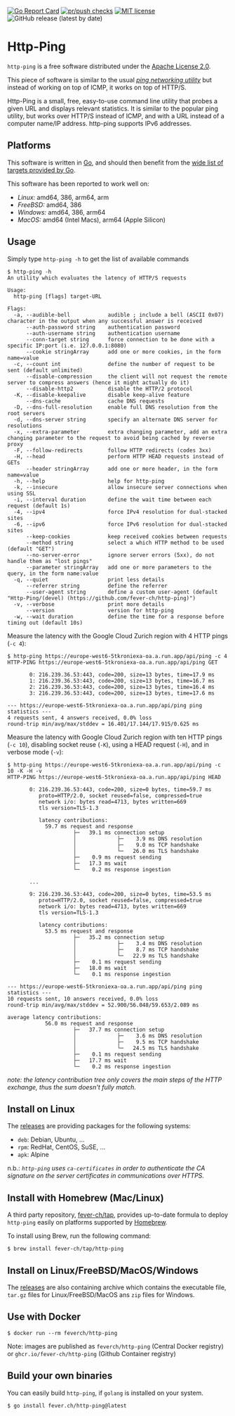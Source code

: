 [![Go Report Card](https://goreportcard.com/badge/github.com/fever-ch/http-ping)](https://goreportcard.com/report/github.com/fever-ch/http-ping)
[![pr/push checks](https://github.com/fever-ch/http-ping/actions/workflows/continuous-integration.yml/badge.svg)](https://github.com/fever-ch/http-ping/actions/workflows/continuous-integration.yml)
[![MIT license](https://img.shields.io/badge/license-Apache-brightgreen.svg)](https://opensource.org/licenses/Apache-2.0)
![GitHub release (latest by date)](https://img.shields.io/github/v/release/fever-ch/http-ping)

# Http-Ping

`http-ping` is a free software distributed under the [Apache License 2.0](LICENSE).

This piece of software is similar to the usual [_ping networking utility_](https://en.wikipedia.org/wiki/Ping_(networking_utility)) but instead of working on top of ICMP, it works on top of
HTTP/S.

Http-Ping is a small, free, easy-to-use command line utility that probes a given URL and displays relevant statistics. It is similar to the popular ping utility, but works over HTTP/S instead of ICMP, and with a URL instead of a computer name/IP address. http-ping supports IPv6 addresses.

## Platforms

This software is written in [Go](https://go.dev), and should then benefit from the [wide list of targets provided by Go](https://go.dev/doc/install/source#environment).

This software has been reported to work well on:
- *Linux:* amd64, 386, arm64, arm
- *FreeBSD:* amd64, 386
- *Windows:* amd64, 386, arm64
- *MacOS:* amd64 (Intel Macs), arm64 (Apple Silicon)

## Usage

Simply type `http-ping -h` to get the list of available commands

```
$ http-ping -h
An utility which evaluates the latency of HTTP/S requests

Usage:
  http-ping [flags] target-URL

Flags:
  -a, --audible-bell            audible ; include a bell (ASCII 0x07) character in the output when any successful answer is received
      --auth-password string    authentication password
      --auth-username string    authentication username
      --conn-target string      force connection to be done with a specific IP:port (i.e. 127.0.0.1:8080)
      --cookie stringArray      add one or more cookies, in the form name=value
  -c, --count int               define the number of request to be sent (default unlimited)
      --disable-compression     the client will not request the remote server to compress answers (hence it might actually do it)
      --disable-http2           disable the HTTP/2 protocol
  -K, --disable-keepalive       disable keep-alive feature
      --dns-cache               cache DNS requests
  -D, --dns-full-resolution     enable full DNS resolution from the root servers
  -d, --dns-server string       specify an alternate DNS server for resolutions
  -x, --extra-parameter         extra changing parameter, add an extra changing parameter to the request to avoid being cached by reverse proxy
  -F, --follow-redirects        follow HTTP redirects (codes 3xx)
  -H, --head                    perform HTTP HEAD requests instead of GETs
      --header stringArray      add one or more header, in the form name=value
  -h, --help                    help for http-ping
  -k, --insecure                allow insecure server connections when using SSL
  -i, --interval duration       define the wait time between each request (default 1s)
  -4, --ipv4                    force IPv4 resolution for dual-stacked sites
  -6, --ipv6                    force IPv6 resolution for dual-stacked sites
      --keep-cookies            keep received cookies between requests
      --method string           select a which HTTP method to be used (default "GET")
      --no-server-error         ignore server errors (5xx), do not handle them as "lost pings"
      --parameter stringArray   add one or more parameters to the query, in the form name:value
  -q, --quiet                   print less details
      --referrer string         define the referrer
      --user-agent string       define a custom user-agent (default "Http-Ping/(devel) (https://github.com/fever-ch/http-ping)")
  -v, --verbose                 print more details
      --version                 version for http-ping
  -w, --wait duration           define the time for a response before timing out (default 10s)
```
Measure the latency with the Google Cloud Zurich region with 4 HTTP pings (`-c 4`):
```
$ http-ping https://europe-west6-5tkroniexa-oa.a.run.app/api/ping -c 4
HTTP-PING https://europe-west6-5tkroniexa-oa.a.run.app/api/ping GET

       0: 216.239.36.53:443, code=200, size=13 bytes, time=17.9 ms
       1: 216.239.36.53:443, code=200, size=13 bytes, time=16.7 ms
       2: 216.239.36.53:443, code=200, size=13 bytes, time=16.4 ms
       3: 216.239.36.53:443, code=200, size=13 bytes, time=17.6 ms

--- https://europe-west6-5tkroniexa-oa.a.run.app/api/ping ping statistics ---
4 requests sent, 4 answers received, 0.0% loss
round-trip min/avg/max/stddev = 16.401/17.144/17.915/0.625 ms
```

Measure the latency with Google Cloud Zurich region with ten HTTP pings (`-c 10`), disabling socket reuse (`-K`), using a HEAD request (`-H`), and in verbose mode (`-v`):
```
$ http-ping https://europe-west6-5tkroniexa-oa.a.run.app/api/ping -c 10 -K -H -v
HTTP-PING https://europe-west6-5tkroniexa-oa.a.run.app/api/ping HEAD

       0: 216.239.36.53:443, code=200, size=0 bytes, time=59.7 ms
          proto=HTTP/2.0, socket reused=false, compressed=true
          network i/o: bytes read=4713, bytes written=669
          tls version=TLS-1.3

          latency contributions:
            59.7 ms request and response
                     ├─   39.1 ms connection setup
                     │             ├─    3.9 ms DNS resolution
                     │             ├─    9.0 ms TCP handshake
                     │             └─   26.0 ms TLS handshake
                     ├─    0.9 ms request sending
                     ├─   17.3 ms wait
                     └─    0.2 ms response ingestion

       ...

       9: 216.239.36.53:443, code=200, size=0 bytes, time=53.5 ms
          proto=HTTP/2.0, socket reused=false, compressed=true
          network i/o: bytes read=4713, bytes written=669
          tls version=TLS-1.3

          latency contributions:
            53.5 ms request and response
                     ├─   35.2 ms connection setup
                     │             ├─    3.4 ms DNS resolution
                     │             ├─    8.7 ms TCP handshake
                     │             └─   22.9 ms TLS handshake
                     ├─    0.1 ms request sending
                     ├─   18.0 ms wait
                     └─    0.1 ms response ingestion
                     
--- https://europe-west6-5tkroniexa-oa.a.run.app/api/ping ping statistics ---
10 requests sent, 10 answers received, 0.0% loss
round-trip min/avg/max/stddev = 52.900/56.048/59.653/2.089 ms

average latency contributions:
            56.0 ms request and response
                     ├─   37.7 ms connection setup
                     │             ├─    3.6 ms DNS resolution
                     │             ├─    9.5 ms TCP handshake
                     │             └─   24.5 ms TLS handshake
                     ├─    0.1 ms request sending
                     ├─   17.7 ms wait
                     └─    0.2 ms response ingestion
```
_note: the latency contribution tree only covers the main steps of the HTTP exchange, thus the sum doesn't fully match._

## Install on Linux

The [releases](https://github.com/fever-ch/http-ping/releases) are providing packages for the following systems:
- `deb`: Debian, Ubuntu, ...
- `rpm`: RedHat, CentOS, SuSE, ...
- `apk`: Alpine

n.b.: _`http-ping` uses `ca-certificates` in order to authenticate the CA signature on the server certificates in communications over HTTPS._ 

## Install with Homebrew (Mac/Linux)

A third party repository, [fever-ch/tap](https://www.github.com/fever-ch/homebrew-tap), provides up-to-date formula to deploy `http-ping` easily on platforms supported by [Homebrew](https://brew.sh).

To install using Brew, run the following command:
```
$ brew install fever-ch/tap/http-ping
```

## Install on Linux/FreeBSD/MacOS/Windows

The [releases](https://github.com/fever-ch/http-ping/releases) are also containing archive which contains the executable file, `tar.gz` files for Linux/FreeBSD/MacOS ans `zip` files for Windows.

## Use with Docker
```
$ docker run --rm feverch/http-ping
```

Note: images are published as `feverch/http-ping` (Central Docker registry) or `ghcr.io/fever-ch/http-ping` (Github Container registry)


## Build your own binaries

You can easily build `http-ping`, if `golang` is installed on your system.
```
$ go install fever.ch/http-ping@latest
```